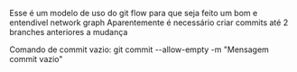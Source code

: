 Esse é um modelo de uso do git flow para que seja feito um bom e entendivel network graph 
Aparentemente é necessário criar commits até 2 branches anteriores a mudança 

Comando de commit vazio:
git commit --allow-empty -m "Mensagem commit vazio"